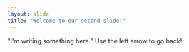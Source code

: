 ```yaml
---
layout: slide
title: "Welcome to our second slide!"
---
```

"I'm writing something here."
Use the left arrow to go back!